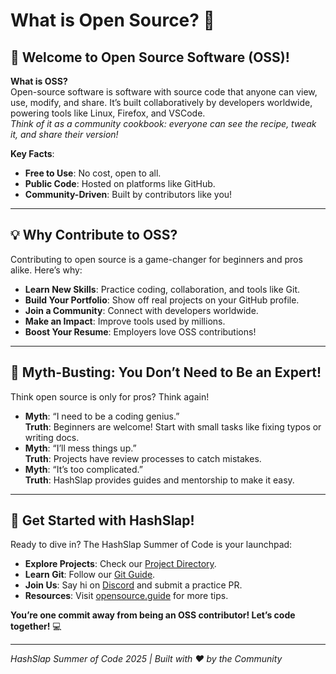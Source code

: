 # What is Open Source? 🌟

## 🚀 Welcome to Open Source Software (OSS)!

**What is OSS?**  
Open-source software is software with source code that anyone can view, use, modify, and share. It’s built collaboratively by developers worldwide, powering tools like Linux, Firefox, and VSCode.  
*Think of it as a community cookbook: everyone can see the recipe, tweak it, and share their version!*

**Key Facts**:  
- **Free to Use**: No cost, open to all.  
- **Public Code**: Hosted on platforms like GitHub.  
- **Community-Driven**: Built by contributors like you!

---

## 💡 Why Contribute to OSS?

Contributing to open source is a game-changer for beginners and pros alike. Here’s why:

- **Learn New Skills**: Practice coding, collaboration, and tools like Git.  
- **Build Your Portfolio**: Show off real projects on your GitHub profile.  
- **Join a Community**: Connect with developers worldwide.  
- **Make an Impact**: Improve tools used by millions.  
- **Boost Your Resume**: Employers love OSS contributions!

---

## 🛑 Myth-Busting: You Don’t Need to Be an Expert!

Think open source is only for pros? Think again!  
- **Myth**: “I need to be a coding genius.”  
  **Truth**: Beginners are welcome! Start with small tasks like fixing typos or writing docs.  
- **Myth**: “I’ll mess things up.”  
  **Truth**: Projects have review processes to catch mistakes.  
- **Myth**: “It’s too complicated.”  
  **Truth**: HashSlap provides guides and mentorship to make it easy.

---

## 🎉 Get Started with HashSlap!

Ready to dive in? The HashSlap Summer of Code is your launchpad:  
- **Explore Projects**: Check our [Project Directory](docs/03_project_directory.md).  
- **Learn Git**: Follow our [Git Guide](docs/02_git_github_guide.md).  
- **Join Us**: Say hi on [Discord](https://discord.gg/hashslap) and submit a practice PR.  
- **Resources**: Visit [opensource.guide](https://opensource.guide) for more tips.

**You’re one commit away from being an OSS contributor! Let’s code together!** 💻

---

*HashSlap Summer of Code 2025 | Built with ❤️ by the Community*